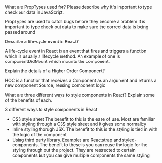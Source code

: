 What are PropTypes used for? Please describe why it's important to type check our data in JavaScript.

PropTypes are used to catch bugs before they become a problem
It is important to type check out data to make sure the correct data is being passed around

Describe a life-cycle event in React?

A life-cycle event in React is an event that fires and triggers a function which is usually a lifecycle method.
An example of one is componentDidMount which mounts the component.

Explain the details of a Higher Order Component?

HOC is a function that receives a Component as an argument and returns a new component Source, reusing component logic

What are three different ways to style components in React? Explain some of the benefits of each.

3 different ways to style components in React
- CSS style sheet The benefit to this is the ease of use. Most are familiar with styling through a CSS style sheet and it gives
    some normalicy
- Inline styling thorugh JSX. The benefit to this is the styling is tied in with the logic of the component
- Using third party library. Examples are Reactstrap and styled-components. The benefit to these is you can reuse the logic for the
    styling through out the project. They are restrected to certain components but you can give multiple components the same styling 
